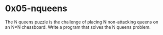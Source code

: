 <h1>0x05-nqueens</h1>
<p>The N queens puzzle is the challenge of placing N
non-attacking queens on an N×N chessboard.
Write a program that solves the N queens problem.</p>
